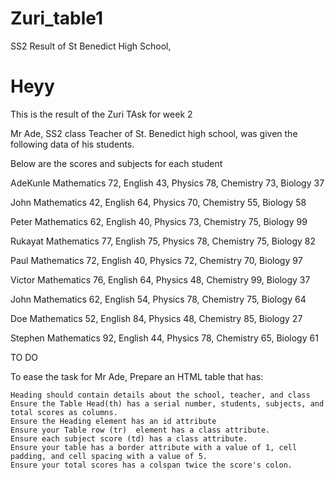 # Zuri_table1
SS2 Result of St Benedict High School, 
<h1> Heyy</h1>

This is the result of the Zuri TAsk for week 2

Mr Ade, SS2  class Teacher of St. Benedict high school, was given the following data of his students.

Below are the scores and subjects for each student

AdeKunle Mathematics 72, English 43, Physics 78, Chemistry 73, Biology 37

John         Mathematics 42, English 64, Physics 70, Chemistry 55, Biology 58

Peter        Mathematics 62, English 40, Physics 73, Chemistry 75, Biology 99

Rukayat    Mathematics 77, English 75, Physics 78, Chemistry 75, Biology 82

Paul          Mathematics 72, English 40, Physics 72, Chemistry 70, Biology 97

Victor        Mathematics 76, English 64, Physics 48, Chemistry 99, Biology 37

John         Mathematics 62, English 54, Physics 78, Chemistry 75, Biology 64

Doe          Mathematics 52, English 84, Physics 48, Chemistry 85, Biology 27

Stephen    Mathematics 92, English 44, Physics 78, Chemistry 65, Biology 61

 

 

TO DO

To ease the task for Mr Ade, Prepare an HTML table that has:

 

    Heading should contain details about the school, teacher, and class
    Ensure the Table Head(th) has a serial number, students, subjects, and total scores as columns.
    Ensure the Heading element has an id attribute
    Ensure your Table row (tr)  element has a class attribute.
    Ensure each subject score (td) has a class attribute.
    Ensure your table has a border attribute with a value of 1, cell padding, and cell spacing with a value of 5. 
    Ensure your total scores has a colspan twice the score's colon.


